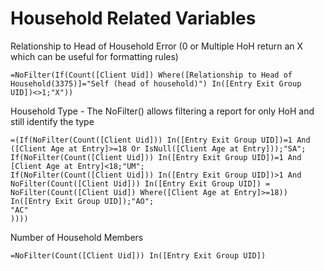 # Household Related Variables

Relationship to Head of Household Error (0 or Multiple HoH return an X which can be useful for formatting rules)

```
=NoFilter(If(Count([Client Uid]) Where([Relationship to Head of Household(3375)]="Self (head of household)") In([Entry Exit Group UID])<>1;"X"))

```

Household Type - The NoFilter() allows filtering a report for only HoH and still identify the type

```
=(If(NoFilter(Count([Client Uid])) In([Entry Exit Group UID])=1 And ([Client Age at Entry]>=18 Or IsNull([Client Age at Entry]));"SA";
If(NoFilter(Count([Client Uid])) In([Entry Exit Group UID])=1 And [Client Age at Entry]<18;"UM";
If(NoFilter(Count([Client Uid])) In([Entry Exit Group UID])>1 And NoFilter(Count([Client Uid])) In([Entry Exit Group UID]) = NoFilter(Count([Client Uid]) Where([Client Age at Entry]>=18)) In([Entry Exit Group UID]);"AO";
"AC"
))))
```

Number of Household Members

```
=NoFilter(Count([Client Uid])) In([Entry Exit Group UID])
```

